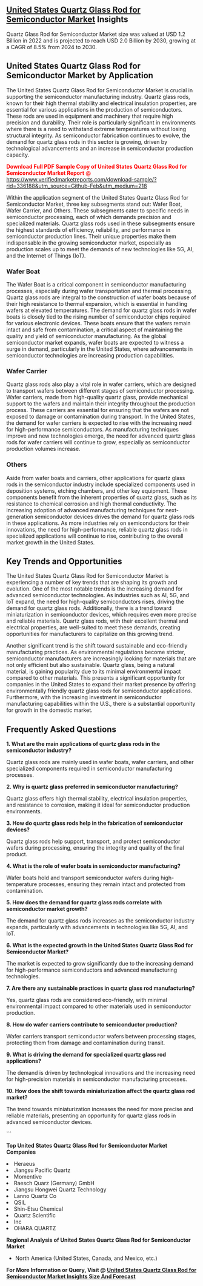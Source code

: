 <h2><a href="https://www.verifiedmarketreports.com/download-sample/?rid=336188&amp;utm_source=Github-Feb&amp;utm_medium=218" target="_blank">United States Quartz Glass Rod for Semiconductor Market</a> Insights</h2><p>Quartz Glass Rod for Semiconductor Market size was valued at USD 1.2 Billion in 2022 and is projected to reach USD 2.0 Billion by 2030, growing at a CAGR of 8.5% from 2024 to 2030.</p><p> <h2>United States Quartz Glass Rod for Semiconductor Market by Application</h2> <p>The United States Quartz Glass Rod for Semiconductor Market is crucial in supporting the semiconductor manufacturing industry. Quartz glass rods, known for their high thermal stability and electrical insulation properties, are essential for various applications in the production of semiconductors. These rods are used in equipment and machinery that require high precision and durability. Their role is particularly significant in environments where there is a need to withstand extreme temperatures without losing structural integrity. As semiconductor fabrication continues to evolve, the demand for quartz glass rods in this sector is growing, driven by technological advancements and an increase in semiconductor production capacity.</p> <p><p><span class=""><span style="color: #ff0000;"><strong>Download Full PDF Sample Copy of United States Quartz Glass Rod for Semiconductor Market Report</strong> @ </span><a href="https://www.verifiedmarketreports.com/download-sample/?rid=336188&amp;utm_source=Github-Feb&amp;utm_medium=218" target="_blank">https://www.verifiedmarketreports.com/download-sample/?rid=336188&amp;utm_source=Github-Feb&amp;utm_medium=218</a></span></p></p> <p>Within the application segment of the United States Quartz Glass Rod for Semiconductor Market, three key subsegments stand out: Wafer Boat, Wafer Carrier, and Others. These subsegments cater to specific needs in semiconductor processing, each of which demands precision and specialized materials. Quartz glass rods used in these subsegments ensure the highest standards of efficiency, reliability, and performance in semiconductor production lines. Their unique properties make them indispensable in the growing semiconductor market, especially as production scales up to meet the demands of new technologies like 5G, AI, and the Internet of Things (IoT).</p> <h3>Wafer Boat</h3> <p>The Wafer Boat is a critical component in semiconductor manufacturing processes, especially during wafer transportation and thermal processing. Quartz glass rods are integral to the construction of wafer boats because of their high resistance to thermal expansion, which is essential in handling wafers at elevated temperatures. The demand for quartz glass rods in wafer boats is closely tied to the rising number of semiconductor chips required for various electronic devices. These boats ensure that the wafers remain intact and safe from contamination, a critical aspect of maintaining the quality and yield of semiconductor manufacturing. As the global semiconductor market expands, wafer boats are expected to witness a surge in demand, particularly in the United States, where advancements in semiconductor technologies are increasing production capabilities.</p> <h3>Wafer Carrier</h3> <p>Quartz glass rods also play a vital role in wafer carriers, which are designed to transport wafers between different stages of semiconductor processing. Wafer carriers, made from high-quality quartz glass, provide mechanical support to the wafers and maintain their integrity throughout the production process. These carriers are essential for ensuring that the wafers are not exposed to damage or contamination during transport. In the United States, the demand for wafer carriers is expected to rise with the increasing need for high-performance semiconductors. As manufacturing techniques improve and new technologies emerge, the need for advanced quartz glass rods for wafer carriers will continue to grow, especially as semiconductor production volumes increase.</p> <h3>Others</h3> <p>Aside from wafer boats and carriers, other applications for quartz glass rods in the semiconductor industry include specialized components used in deposition systems, etching chambers, and other key equipment. These components benefit from the inherent properties of quartz glass, such as its resistance to chemical corrosion and high thermal conductivity. The increasing adoption of advanced manufacturing techniques for next-generation semiconductor devices drives the demand for quartz glass rods in these applications. As more industries rely on semiconductors for their innovations, the need for high-performance, reliable quartz glass rods in specialized applications will continue to rise, contributing to the overall market growth in the United States.</p> <h2>Key Trends and Opportunities</h2> <p>The United States Quartz Glass Rod for Semiconductor Market is experiencing a number of key trends that are shaping its growth and evolution. One of the most notable trends is the increasing demand for advanced semiconductor technologies. As industries such as AI, 5G, and IoT expand, the need for high-quality semiconductors rises, driving the demand for quartz glass rods. Additionally, there is a trend toward miniaturization in semiconductor devices, which requires even more precise and reliable materials. Quartz glass rods, with their excellent thermal and electrical properties, are well-suited to meet these demands, creating opportunities for manufacturers to capitalize on this growing trend.</p> <p>Another significant trend is the shift toward sustainable and eco-friendly manufacturing practices. As environmental regulations become stricter, semiconductor manufacturers are increasingly looking for materials that are not only efficient but also sustainable. Quartz glass, being a natural material, is gaining popularity due to its minimal environmental impact compared to other materials. This presents a significant opportunity for companies in the United States to expand their market presence by offering environmentally friendly quartz glass rods for semiconductor applications. Furthermore, with the increasing investment in semiconductor manufacturing capabilities within the U.S., there is a substantial opportunity for growth in the domestic market.</p> <h2>Frequently Asked Questions</h2> <p><strong>1. What are the main applications of quartz glass rods in the semiconductor industry?</strong></p> <p>Quartz glass rods are mainly used in wafer boats, wafer carriers, and other specialized components required in semiconductor manufacturing processes.</p> <p><strong>2. Why is quartz glass preferred in semiconductor manufacturing?</strong></p> <p>Quartz glass offers high thermal stability, electrical insulation properties, and resistance to corrosion, making it ideal for semiconductor production environments.</p> <p><strong>3. How do quartz glass rods help in the fabrication of semiconductor devices?</strong></p> <p>Quartz glass rods help support, transport, and protect semiconductor wafers during processing, ensuring the integrity and quality of the final product.</p> <p><strong>4. What is the role of wafer boats in semiconductor manufacturing?</strong></p> <p>Wafer boats hold and transport semiconductor wafers during high-temperature processes, ensuring they remain intact and protected from contamination.</p> <p><strong>5. How does the demand for quartz glass rods correlate with semiconductor market growth?</strong></p> <p>The demand for quartz glass rods increases as the semiconductor industry expands, particularly with advancements in technologies like 5G, AI, and IoT.</p> <p><strong>6. What is the expected growth in the United States Quartz Glass Rod for Semiconductor Market?</strong></p> <p>The market is expected to grow significantly due to the increasing demand for high-performance semiconductors and advanced manufacturing technologies.</p> <p><strong>7. Are there any sustainable practices in quartz glass rod manufacturing?</strong></p> <p>Yes, quartz glass rods are considered eco-friendly, with minimal environmental impact compared to other materials used in semiconductor production.</p> <p><strong>8. How do wafer carriers contribute to semiconductor production?</strong></p> <p>Wafer carriers transport semiconductor wafers between processing stages, protecting them from damage and contamination during transit.</p> <p><strong>9. What is driving the demand for specialized quartz glass rod applications?</strong></p> <p>The demand is driven by technological innovations and the increasing need for high-precision materials in semiconductor manufacturing processes.</p> <p><strong>10. How does the shift towards miniaturization affect the quartz glass rod market?</strong></p> <p>The trend towards miniaturization increases the need for more precise and reliable materials, presenting an opportunity for quartz glass rods in advanced semiconductor devices.</p> ```</p><p><strong>Top United States Quartz Glass Rod for Semiconductor Market Companies</strong></p><div data-test-id=""><p><li>Heraeus</li><li> Jiangsu Pacific Quartz</li><li> Momentive</li><li> Raesch Quarz (Germany) GmbH</li><li> Jiangsu Hongwei Quartz Technology</li><li> Lanno Quartz Co</li><li> QSIL</li><li> Shin-Etsu Chemical</li><li> Quartz Scientific</li><li> Inc</li><li> OHARA QUARTZ</li></p><div><strong>Regional Analysis of&nbsp;United States Quartz Glass Rod for Semiconductor Market</strong></div><ul><li dir="ltr"><p dir="ltr">North America&nbsp;(United States, Canada, and Mexico, etc.)</p></li></ul><p><strong>For More Information or Query, Visit @&nbsp;</strong><strong><a href="https://www.verifiedmarketreports.com/product/quartz-glass-rod-for-semiconductor-market/?utm_source=Github-Feb&amp;utm_medium=218" target="_blank">United States Quartz Glass Rod for Semiconductor Market Insights Size And Forecast</a></strong></p></div>
